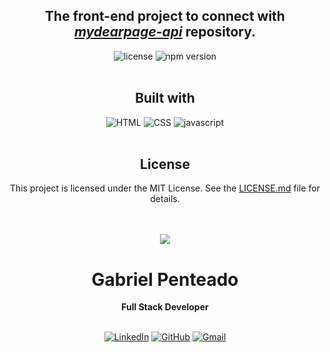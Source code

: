 <h2 align="center">
  The front-end project to connect with <em><a href="https://github.com/gabrielpenteado/mydearpage-api">mydearpage-api</a></em> repository.
</h2>

<div align="center">
  <img src="https://img.shields.io/github/license/gabrielpenteado/mydearpage-frontend?color=informational&style=flat-square" alt="license"/>

  <img src="https://img.shields.io/static/v1?label=npm&message=v9.5.0&color=informational&style=flat-square" alt="npm version">
</div>
<br>

<div align="center">
  <h2 align="center">Built with</h2>
  <img src="https://img.shields.io/badge/HTML5-E34F26?style=for-the-badge&logo=html5&logoColor=white" alt="HTML"/>
  <img src="https://img.shields.io/badge/CSS3-1572B6?style=for-the-badge&logo=css3&logoColor=white" alt="CSS"/>
  <img src="https://img.shields.io/badge/JavaScript-F7DF1E?style=for-the-badge&logo=javascript&logoColor=black" alt="javascript"/>
</div>
<br>

<div align="center">
  <h2 align="center">License</h2>
  <p> This project is licensed under the MIT License. See the <a href="https://github.com/gabrielpenteado/mydearpage-frontend/blob/main/LICENSE.md">LICENSE.md</a> file for details.
</div>
<br>
<br>

<div align="center">
  <img src="https://images.weserv.nl/?url=avatars.githubusercontent.com/u/63300269?v=4&h=100&w=100&fit=cover&mask=circle&maxage=7d" />
  <h1>Gabriel Penteado</h1>
  <strong>Full Stack Developer</strong>
  <br/>
  <br/>

[![LinkedIn](https://img.shields.io/badge/LinkedIn-0077B5?style=for-the-badge&logo=linkedin&logoColor=white)](https://www.linkedin.com/in/gabriel-penteado)
[![GitHub](https://img.shields.io/badge/GitHub-100000?style=for-the-badge&logo=github&logoColor=white)](https://github.com/gabrielpenteado)
[![Gmail](https://img.shields.io/badge/gabripenteado@gmail.com-D14836?style=for-the-badge&logo=gmail&logoColor=white)](mailto:gabripenteado@gmail.com)
<br />
<br />

</div>
